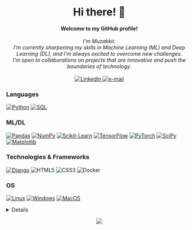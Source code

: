<h1 align="center">Hi there! 👋</h1>

<p align="center">
    <b>Welcome to my GitHub profile!</b><br><br>
    <i>
        I'm Muzakkir.<br>
        I'm currently sharpening my skills in Machine Learning (ML) and Deep Learning (DL), and I'm always excited to overcome new challenges.<br>
        I'm open to collaborations on projects that are innovative and push the boundaries of technology.<br>
    </i><br>
    <a href="https://www.linkedin.com/in/syed-muzakkir-hussain/">
        <img src="https://img.shields.io/badge/LinkedIn-blue?style=flat-square&logo=linkedin" alt="LinkedIn">
    </a>
    <a href="mailto:muzakkirhussain011@gmail.com">
        <img src="https://img.shields.io/badge/Email-blue?style=flat-square&logo=gmail&logoColor=white" alt="e-mail">
    </a>
</p>

### Languages

[![Python](https://img.shields.io/badge/python-black?style=for-the-badge&logo=python)](https://github.com/muzakkirhussain011)
[![SQL](https://img.shields.io/badge/sql-black?style=for-the-badge&logo=mysql)](https://github.com/muzakkirhussain011)

### ML/DL

[![Pandas](https://img.shields.io/badge/pandas-black?style=for-the-badge&logo=pandas)](https://github.com/muzakkirhussain011)
[![NumPy](https://img.shields.io/badge/numpy-black?style=for-the-badge&logo=numpy)](https://github.com/muzakkirhussain011)
[![Scikit-Learn](https://img.shields.io/badge/scikit--learn-black?style=for-the-badge&logo=scikit-learn)](https://github.com/muzakkirhussain011)
[![TensorFlow](https://img.shields.io/badge/TensorFlow-black?style=for-the-badge&logo=TensorFlow&logoColor=white)](https://github.com/muzakkirhussain011)
[![PyTorch](https://img.shields.io/badge/PyTorch-black?style=for-the-badge&logo=PyTorch)](https://github.com/muzakkirhussain011)
[![SciPy](https://img.shields.io/badge/SciPy-black?style=for-the-badge&logo=scipy)](https://github.com/muzakkirhussain011)
[![Matplotlib](https://img.shields.io/badge/Matplotlib-black?style=for-the-badge&logo=Matplotlib)](https://github.com/muzakkirhussain011)

### Technologies & Frameworks

[![Django](https://img.shields.io/badge/django-black?style=for-the-badge&logo=django)](https://github.com/muzakkirhussain011)
![HTML5](https://img.shields.io/badge/html5-black?style=for-the-badge&logo=html5)
![CSS3](https://img.shields.io/badge/css3-black?style=for-the-badge&logo=css3)
![Docker](https://img.shields.io/badge/docker-black?style=for-the-badge&logo=docker)

### OS

[![Linux](https://img.shields.io/badge/linux-black?style=for-the-badge&logo=Linux)](https://github.com/muzakkirhussain011)
[![Windows](https://img.shields.io/badge/Windows-black?style=for-the-badge&logo=Windows)](https://github.com/muzakkirhussain011)
[![MacOS](https://img.shields.io/badge/MacOS-black?style=for-the-badge&logo=Apple)](https://github.com/muzakkirhussain011)

<details>
<p align="center">
  <a href="https://github.com/muzakkirhussain011">
    <img src="http://github-profile-summary-cards.vercel.app/api/cards/profile-details?username=muzakkirhussain011&theme=transparent" />
  </a>
  <a href="https://github.com/muzakkirhussain011">
    <img src="https://github-readme-streak-stats.herokuapp.com/?user=muzakkirhussain011&hide_border=true&card_width=338&theme=transparent" />
  </a>
  <a href="https://github.com/muzakkirhussain011">
    <img src="http://github-profile-summary-cards.vercel.app/api/cards/stats?username=muzakkirhussain011&theme=transparent" />
  </a>
</p>
</details>

<p align="center">
  <a href="https://github.com/muzakkirhussain011">
    <img src="https://komarev.com/ghpvc/?username=muzakkirhussain011&color=blue&style=flat" />
  </a>
</p>
